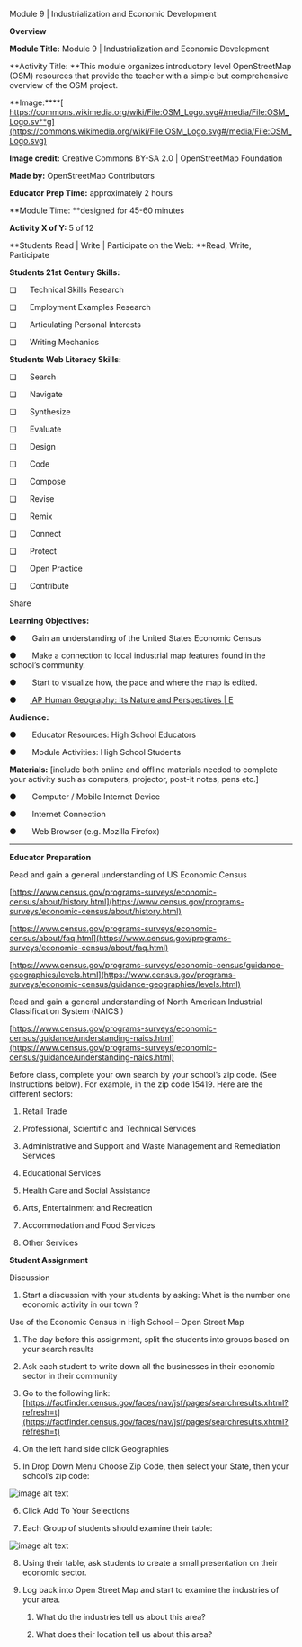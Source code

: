 Module 9 | Industrialization and Economic Development 

**Overview**

**Module Title:** Module 9 | Industrialization and Economic Development

**Activity Title: **This module organizes introductory level OpenStreetMap (OSM) resources that provide the teacher with a simple but comprehensive overview of the OSM project.

**Image:****[ https://commons.wikimedia.org/wiki/File:OSM_Logo.svg#/media/File:OSM_Logo.sv**g](https://commons.wikimedia.org/wiki/File:OSM_Logo.svg#/media/File:OSM_Logo.svg)

**Image credit:** Creative Commons BY-SA 2.0 | OpenStreetMap Foundation

**Made by:** OpenStreetMap Contributors

**Educator Prep Time:** approximately 2 hours

**Module Time: **designed for 45-60 minutes

**Activity X of Y:** 5 of 12

**Students Read | Write | Participate on the Web: **Read, Write, Participate

**Students 21st Century Skills:**

❏      Technical Skills Research

❏      Employment Examples Research

❏      Articulating Personal Interests

❏      Writing Mechanics

**Students Web Literacy Skills:**

❏      Search

❏      Navigate

❏      Synthesize

❏      Evaluate

❏      Design

❏      Code

❏      Compose

❏      Revise

❏      Remix

❏      Connect

❏      Protect

❏      Open Practice

❏      Contribute

Share

**Learning Objectives:**

●       Gain an understanding of the United States Economic Census

●       Make a connection to local industrial map features found in the school’s community.

●       Start to visualize how, the pace and where the map is edited.

●      [ AP Human Geography: Its Nature and Perspectives | E](https://apstudent.collegeboard.org/apcourse/ap-human-geography/course-details)

**Audience:**

●       Educator Resources: High School Educators

●       Module Activities: High School Students

**Materials:** [include both online and offline materials needed to complete your activity such as computers, projector, post-it notes, pens etc.]

●       Computer / Mobile Internet Device

●       Internet Connection

●       Web Browser (e.g. Mozilla Firefox)

* * *


**Educator Preparation**

Read and gain a general understanding of US Economic Census  

[https://www.census.gov/programs-surveys/economic-census/about/history.html](https://www.census.gov/programs-surveys/economic-census/about/history.html)

[https://www.census.gov/programs-surveys/economic-census/about/faq.html](https://www.census.gov/programs-surveys/economic-census/about/faq.html)

[https://www.census.gov/programs-surveys/economic-census/guidance-geographies/levels.html](https://www.census.gov/programs-surveys/economic-census/guidance-geographies/levels.html)

Read and gain a general understanding of North American Industrial Classification System (NAICS )

[https://www.census.gov/programs-surveys/economic-census/guidance/understanding-naics.html](https://www.census.gov/programs-surveys/economic-census/guidance/understanding-naics.html)

Before class, complete your own search by your school’s zip code.  (See Instructions below).  For example, in the zip code 15419.  Here are the different sectors:

1. Retail Trade

2. Professional, Scientific and Technical Services

3. Administrative and Support and Waste Management and Remediation Services

4. Educational Services

5. Health Care and Social Assistance

6. Arts, Entertainment and Recreation 

7. Accommodation and Food Services

8. Other Services

**Student Assignment**

Discussion

1. Start a discussion with your students by asking: What is the number one economic activity in our town ? 

Use of the Economic Census in High School – Open Street Map

1. The day before this assignment, split the students into groups based on your search results

2. Ask each student to write down all the businesses in their economic sector in their community

3. Go to the following link: [https://factfinder.census.gov/faces/nav/jsf/pages/searchresults.xhtml?refresh=t](https://factfinder.census.gov/faces/nav/jsf/pages/searchresults.xhtml?refresh=t)

4. On the left hand side click Geographies 

5. In Drop Down Menu Choose Zip Code, then select your State, then your school’s zip code:

![image alt text](image_0.png)

6. Click Add To Your Selections 

7. Each Group of students should examine their table:

![image alt text](image_1.png)

8. Using their table, ask students to create a small presentation on their economic sector.

9. Log back into Open Street Map and start to examine the industries of your area.  

    1. What do the industries tell us about this area?

    2. What does their location tell us about this area?

